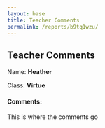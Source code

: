 ```yaml
---
layout: base
title: Teacher Comments
permalink: /reports/b9tq1wzu/
---
```



## Teacher Comments

Name: **Heather**

Class: **Virtue**

#### Comments:

This is where the comments go
